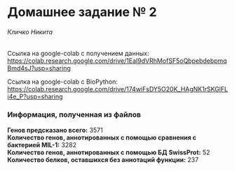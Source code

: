 # Домашнее задание № 2

###### Кличко Никита

Ссылка на google-colab с получением данных: https://colab.research.google.com/drive/1EaI9dVRhMofSF5oQbpebdebpmqBmd4sJ?usp=sharing

Ссылка на google-colab с BioPython: https://colab.research.google.com/drive/174wiFsDY5O20K_HAgNK1rSKGlFLi4e_P?usp=sharing 

### Информация, полученная из файлов 

****Генов предсказано всего:**** 3571  
****Количество генов, аннотированных  с помощью сравнения с бактерией MIL-1:**** 3282  
****Количество генов, аннотированных  с помощью БД SwissProt:**** 52  
****Количество белков, оставшихся без аннотаций функции:**** 237    

